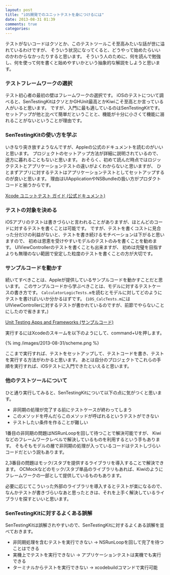 ```yaml
---
layout: post
title: "iOS開発でのユニットテストを身につけるには"
date: 2013-08-31 01:39
comments: true
categories: 
---
```


テストがないコードはクソとか、このテストツールこそ至高みたいな話が世に溢れているわけですが、
そういう状況になってくると、どうやって始めたらいいのかわからなかったりすると思います。
そういう人のために、何を読んで勉強し、何を使って何を書くと始めやすいかという抽象的な解説をしようと思います。

### テストフレームワークの選択

テスト初心者の最初の壁はフレームワークの選択です。
iOSのテストについて調べると、SenTestingKitはクソとかGHUnit最高とかKiwiこそ至高とか言っている人がいると思います。
ですが、入門に最も適しているのはSenTestingKitです。
セットアップが他と比べて簡単だということと、機能が十分に小さくて機能に溺れることがないということが理由です。

### SenTestingKitの使い方を学ぶ

いきなり突き放すようなんですが、Appleの公式のドキュメントを読むのがいいと思います。
プロジェクトのセットアップ方法が詳細に説明されているので、途方に暮れることもないと思います。
おそらく、初めて読んだ時点ではロジックテストとアプリケーションテストの違いがよくわからないと思いますが、
ひとまずアプリに対するテストはアプリケーションテストとしてセットアップするのが良いと思います。
理由はUIApplicationやNSBundleの扱い方がプロダクトコードと揃うからです。

[Xcode ユニットテスト ガイド (公式ドキュメント)](https://developer.apple.com/jp/devcenter/ios/library/documentation/UnitTesting.pdf)


### テストの対象を決める

iOSアプリのテストは書きづらいと言われることがありますが、ほとんどのコードに対するテストを書くことは可能です。
ですが、テストを書くコストに見合った分だけの利益がないと、テストを書き続けるモチベーションは下がると思いますので、
初めは恩恵を受けやすいモデルのテストのみを書くことを勧めます。
UIViewControllerのテストを書くことも出来ますが、
初めは完璧を目指すよりも無理のない範囲で安定した粒度のテストを書くことの方が大切です。


### サンプルコードを動かす

続いてすべきことは、Appleが提供しているサンプルコードを動かすことだと思います。
このサンプルコードから学ぶべきことは、モデルに対するテストケースの書き方です。
`CalculatorLogicTests.m`を読むとモデルに対してどのようにテストを書けばいいか分かるはずです。
(`iOS_CalcTests.m`にはUIViewControllerに対するテストが書かれているのですが、前節でやらないことにしたので省きます。)

[Unit Testing Apps and Frameworks (サンプルコード)](https://developer.apple.com/library/mac/samplecode/UnitTests/Introduction/Intro.html)

実行するにはXcodeのスキームを以下のようにして、command+Uを押します。

{% img /images/2013-08-31/scheme.png %}

ここまで実行すれば、テストをセットアップして、テストコードを書き、テストを実行する方法がわかると思います。
あとは自分のプロジェクトでこれらの手順を実行すれば、iOSテストに入門できたといえると思います。


### 他のテストツールについて

ひと通り実行してみると、SenTestingKitについて以下の点に気がつくと思います。

- 非同期の処理が完了する前にテストケースが終わってしまう
- このメソッドを呼んだらこのメソッドが呼ばれるというテストができない
- テストしたい条件を作ることが難しい

1番目の非同期の問題はNSRunLoopを回して待つことで解決可能ですが、
Kiwiなどのフレームワークレベルで解決しているものを利用するという手もあります。
そもそもモデルの層で非同期の処理が入っているコードはテストしづらいコードだという説もあります。

2,3番目の問題はモック/スタブを提供するライブラリを導入することで解決できます。
OCMockなどのモック/スタブ単品のライブラリもあれば、Kiwiのようにフレームワークの一部として提供しているものもあります。

必要に応じてこういった外部のライブラリを導入するとテストが楽になるので、
なんかテストが書きづらいなあと思ったときは、それを上手く解決しているライブラリを探すといいと思います。


### SenTestingKitに対するよくある誤解

SenTestingKitは誤解されやすいので、SenTestingKitに対するよくある誤解を並べておきます。

- 非同期処理を含むテストを実行できない -> NSRunLoopを回して完了を待つことはできる
- 実機上でテストを実行できない -> アプリケーションテストは実機でも実行できる
- ターミナルからテストを実行できない -> xcodebuildコマンドで実行可能

